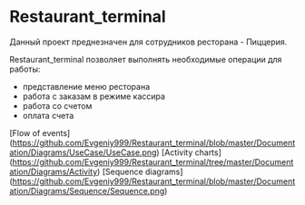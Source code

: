 # Restaurant_terminal

Данный проект преднезначен для сотрудников ресторана - Пиццерия.

Restaurant_terminal позволяет выполнять необходимые операции для работы:
* представление меню ресторана
* работа с заказам  в режиме кассира
* работа со счетом
* оплата счета 

[Flow of events] (https://github.com/Evgeniy999/Restaurant_terminal/blob/master/Documentation/Diagrams/UseCase/UseCase.png) 
[Activity charts] (https://github.com/Evgeniy999/Restaurant_terminal/tree/master/Documentation/Diagrams/Activity) 
[Sequence diagrams] (https://github.com/Evgeniy999/Restaurant_terminal/blob/master/Documentation/Diagrams/Sequence/Sequence.png)
